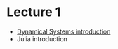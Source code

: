 # Lecture 1 

* [Dynamical Systems introduction](https://docs.google.com/presentation/d/e/2PACX-1vQlFDTAc_vhVPzq8ja6rQv3Ui2FXN1MJc3lIHPvOgSVPWX7VZRGBtIM6pfjGcLQIOMP2LCa2X9_XBf3/pub?start=false&loop=false&delayms=3000)
* Julia introduction 
